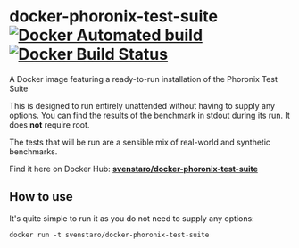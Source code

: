# docker-phoronix-test-suite [![Docker Automated build](https://img.shields.io/docker/automated/svenstaro/docker-phoronix-test-suite.svg)](https://hub.docker.com/r/svenstaro/docker-phoronix-test-suite/) [![Docker Build Status](https://img.shields.io/docker/build/svenstaro/docker-phoronix-test-suite.svg)](https://hub.docker.com/r/svenstaro/docker-phoronix-test-suite/)

A Docker image featuring a ready-to-run installation of the Phoronix Test Suite

This is designed to run entirely unattended without having to supply any options. You can find the results of the benchmark in stdout during its run. It does **not** require root.

The tests that will be run are a sensible mix of real-world and synthetic benchmarks.

Find it here on Docker Hub: **[svenstaro/docker-phoronix-test-suite](https://hub.docker.com/r/svenstaro/docker-phoronix-test-suite/)**

## How to use

It's quite simple to run it as you do not need to supply any options:

    docker run -t svenstaro/docker-phoronix-test-suite
